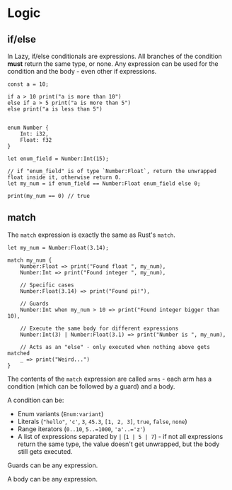
# Logic

## if/else

In Lazy, if/else conditionals are expressions. All branches of the condition **must** return the same type, or none. Any expression can be used for the condition and the body - even other if expressions.

```
const a = 10;

if a > 10 print("a is more than 10")
else if a > 5 print("a is more than 5")
else print("a is less than 5")
```

```

enum Number {
    Int: i32,
    Float: f32
}

let enum_field = Number:Int(15);

// if "enum_field" is of type `Number:Float`, return the unwrapped float inside it, otherwise return 0.
let my_num = if enum_field == Number:Float enum_field else 0;

print(my_num == 0) // true
```

## match

The `match` expression is exactly the same as Rust's `match`.

```
let my_num = Number:Float(3.14);

match my_num {
    Number:Float => print("Found float ", my_num),
    Number:Int => print("Found integer ", my_num),

    // Specific cases
    Number:Float(3.14) => print("Found pi!"),

    // Guards
    Number:Int when my_num > 10 => print("Found integer bigger than 10),

    // Execute the same body for different expressions
    Number:Int(3) | Number:Float(3.1) => print("Number is ", my_num),

    // Acts as an "else" - only executed when nothing above gets matched
    _ => print("Weird...")
}
```

The contents of the `match` expression are called `arms` - each arm has a condition (which can be followed by a guard) and a body. 

A condition can be:

- Enum variants (`Enum:variant`)
- Literals (`"hello"`, `'c'`, `3`, `45.3`, `[1, 2, 3]`, `true`, `false`, `none`)
- Range iterators (`0..10`, `5..=1000`, `'a'..='z'`)
- A list of expressions separated by `|` (`1 | 5 | 7`) - if not all expressions return the same type, the value doesn't get unwrapped, but the body still gets executed.

Guards can be any expression.

A body can be any expression. 